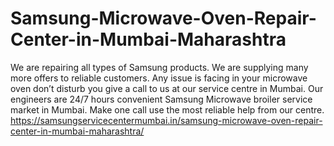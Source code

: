 # Samsung-Microwave-Oven-Repair-Center-in-Mumbai-Maharashtra
We are repairing all types of Samsung  products.  We are supplying many more offers to reliable customers. Any issue is facing in your microwave oven don’t disturb you give a call to us at our service centre in Mumbai.  Our engineers are 24/7 hours convenient Samsung  Microwave broiler service market in Mumbai. Make one call use the most reliable help from our centre. https://samsungservicecentermumbai.in/samsung-microwave-oven-repair-center-in-mumbai-maharashtra/
